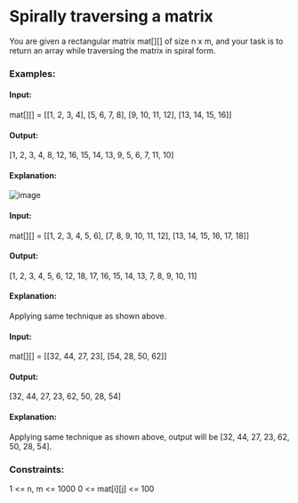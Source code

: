 # Spirally traversing a matrix
You are given a rectangular matrix mat[][] of size n x m, and your task is to return an array while traversing the matrix in spiral form.

### Examples:
#### Input:
mat[][] = [[1, 2, 3, 4], [5, 6, 7, 8], [9, 10, 11, 12], [13, 14, 15, 16]]
#### Output:
[1, 2, 3, 4, 8, 12, 16, 15, 14, 13, 9, 5, 6, 7, 11, 10]
#### Explanation: 
![image](https://github.com/user-attachments/assets/f3bfa7ec-c293-49b5-9ce4-9e86c040b6f9)

#### Input:
mat[][] = [[1, 2, 3, 4, 5, 6], [7, 8, 9, 10, 11, 12], [13, 14, 15, 16, 17, 18]]
#### Output:
[1, 2, 3, 4, 5, 6, 12, 18, 17, 16, 15, 14, 13, 7, 8, 9, 10, 11]
#### Explanation:
Applying same technique as shown above.

#### Input:
mat[][] = [[32, 44, 27, 23], [54, 28, 50, 62]]
#### Output:
[32, 44, 27, 23, 62, 50, 28, 54]
#### Explanation:
Applying same technique as shown above, output will be [32, 44, 27, 23, 62, 50, 28, 54].

### Constraints:
1 <= n, m <= 1000
0 <= mat[i][j] <= 100

